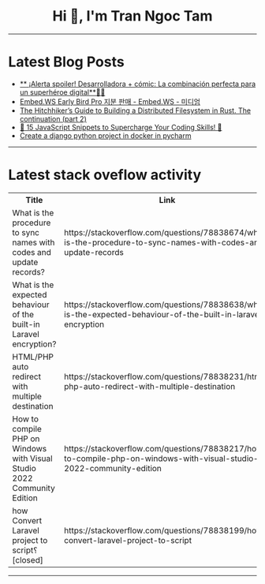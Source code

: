 <h1 align="center">Hi 👋, I'm Tran Ngoc Tam</h1>

---

# Latest Blog Posts 
<!-- BLOG-POST-LIST:START -->
- [** ¡Alerta spoiler! Desarrolladora + cómic: La combinación perfecta para un superhéroe digital**🧙‍♀️](https://dev.to/orlidev/-alerta-spoiler-desarrolladora-comic-la-combinacion-perfecta-para-un-superheroe-digital-2c8)
- [Embed.WS Early Bird Pro 지분 판매 - Embed.WS - 미디엄](https://dev.to/embedws/embedws-early-bird-pro-jibun-panmae-embedws-midieom-a02)
- [The Hitchhiker’s Guide to Building a Distributed Filesystem in Rust. The continuation &lpar;part 2&rpar;](https://dev.to/radu_marias_eed98d2e201f6/the-hitchhikers-guide-to-building-a-distributed-filesystem-in-rust-the-continuation-part-2-12o5)
- [🚀 15 JavaScript Snippets to Supercharge Your Coding Skills! 🚀](https://dev.to/gadekar_sachin/15-javascript-snippets-to-supercharge-your-coding-skills-1254)
- [Create a django python project in docker in pycharm](https://dev.to/hitesh_chauhan_42485a44af/create-a-django-python-project-in-docker-in-pycharm-4iag)
<!-- BLOG-POST-LIST:END -->

---

# Latest stack oveflow activity
<table>
  <tr><th>Title</th><th>Link</th></tr>
  <!-- STACKOVERFLOW:START --><tr><td>What is the procedure to sync names with codes and update records?</td><td>https://stackoverflow.com/questions/78838674/what-is-the-procedure-to-sync-names-with-codes-and-update-records</td></tr><tr><td>What is the expected behaviour of the built-in Laravel encryption?</td><td>https://stackoverflow.com/questions/78838638/what-is-the-expected-behaviour-of-the-built-in-laravel-encryption</td></tr><tr><td>HTML/PHP auto redirect with multiple destination</td><td>https://stackoverflow.com/questions/78838231/html-php-auto-redirect-with-multiple-destination</td></tr><tr><td>How to compile PHP on Windows with Visual Studio 2022 Community Edition</td><td>https://stackoverflow.com/questions/78838217/how-to-compile-php-on-windows-with-visual-studio-2022-community-edition</td></tr><tr><td>how Convert Laravel project to script؟ [closed]</td><td>https://stackoverflow.com/questions/78838199/how-convert-laravel-project-to-script</td></tr><!-- STACKOVERFLOW:END -->
</table>

---


